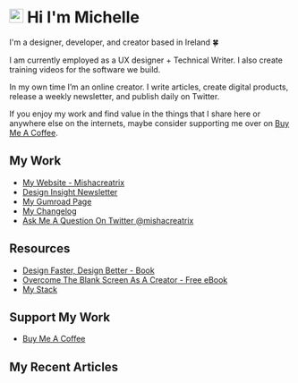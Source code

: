 # <img src="https://media.giphy.com/media/hvRJCLFzcasrR4ia7z/giphy.gif" width="25px"> Hi I'm Michelle


I'm a designer, developer, and creator based in Ireland 🍀

I am currently employed as a UX designer + Technical Writer. I also create training videos for the software we build.

In my own time I’m an online creator. I write articles, create digital products, release a weekly newsletter, and publish daily on Twitter.

If you enjoy my work and find value in the things that I share here or anywhere else on the internets, maybe consider supporting me over on [Buy Me A Coffee](https://www.buymeacoffee.com/mishacreatrix).

## My Work
- [My Website - Mishacreatrix](https://mishacreatrix.com/)
- [Design Insight Newsletter](https://designinsight.substack.com/)
- [My Gumroad Page](https://gumroad.com/mishacreatrix)
- [My Changelog](https://changelog.mishacreatrix.com/)
- [Ask Me A Question On Twitter @mishacreatrix](https://twitter.com/MishaCreatrix)

## Resources
- [Design Faster, Design Better - Book](https://designfaster.netlify.app/)
- [Overcome The Blank Screen As A Creator - Free eBook](https://gum.co/blank-screen)
- [My Stack](https://www.mishacreatrix.com/stack)

## Support My Work
- [Buy Me A Coffee](https://www.buymeacoffee.com/mishacreatrix)


## My Recent Articles